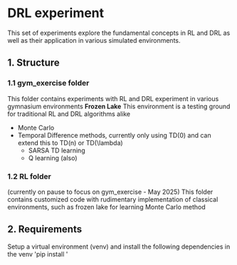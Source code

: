 # DRL experiment
This set of experiments explore the fundamental concepts in RL and DRL as well as their application in various simulated environments.

## 1. Structure
### 1.1 gym_exercise folder
This folder contains experiments with RL and DRL experiment in various gymnasium environments
**Frozen Lake** 
This environment is a testing ground for traditional RL and DRL algorithms alike
- Monte Carlo 
- Temporal Difference methods, currently only using TD(0) and can extend this to TD(n) or TD(\lambda) 
    - SARSA TD learning
    - Q learning (also)

### 1.2 RL folder
(currently on pause to focus on gym_exercise - May 2025)
This folder contains customized code with rudimentary implementation of classical environments, such as frozen lake for learning Monte Carlo method

## 2. Requirements
Setup a virtual environment (venv) and install the following dependencies in the venv
'pip install '


